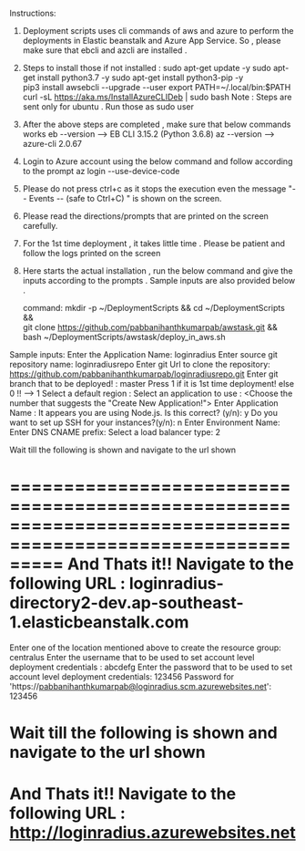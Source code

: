 
Instructions:
1) Deployment scripts uses cli commands of aws and azure to perform the deployments in Elastic beanstalk and Azure App Service.
   So , please make sure that ebcli and azcli are installed .
2) Steps to install those if not installed : 
   sudo apt-get update -y 
   sudo apt-get install python3.7 -y 
   sudo apt-get install python3-pip -y  
   pip3 install awsebcli --upgrade --user
   export PATH=~/.local/bin:$PATH
   curl -sL https://aka.ms/InstallAzureCLIDeb | sudo bash
Note : Steps are sent only for ubuntu . Run those as sudo user
3) After the above steps are completed , make sure that below commands works
   eb --version -->  EB CLI 3.15.2 (Python 3.6.8)
   az --version -->  azure-cli 2.0.67
4) Login to Azure account using the below command and follow according to the prompt
   az login  --use-device-code
5) Please do not press ctrl+c as it stops the execution even the message  "-- Events -- (safe to Ctrl+C) " is shown on the      screen.
6) Please read the directions/prompts that are printed on the screen carefully.
7) For the 1st time deployment , it takes little time . Please be patient and follow the logs printed on the screen

8) Here starts the actual installation , run the below command and give the inputs according to the prompts .
   Sample inputs are also provided below .
   
   command:
   mkdir -p ~/DeploymentScripts && cd  ~/DeploymentScripts && \
   git clone https://github.com/pabbanihanthkumarpab/awstask.git &&  bash ~/DeploymentScripts/awstask/deploy_in_aws.sh
 
 Sample inputs:
 Enter the Application Name: loginradius
 Enter source git repository name: loginradiusrepo
 Enter git Url to clone the repository: https://github.com/pabbanihanthkumarpab/loginradiusrepo.git
 Enter git branch that to be deployed! : master
 Press 1 if it is 1st time deployment! else 0 !! --> 1
 Select a default region : <just press enter>
 Select an application to use : <Choose the number that suggests the "Create New Application!">
 Enter Application Name : <just press enter>
 It appears you are using Node.js. Is this correct? (y/n): y
 Do you want to set up SSH for your instances?(y/n): n
 Enter Environment Name:<just press enter>
 Enter DNS CNAME prefix: <just press enter>
 Select a load balancer type: 2
   
 Wait till the following is shown and navigate to the url shown
 
 =============================================================================================================
 And Thats it!! Navigate to the following URL :  loginradius-directory2-dev.ap-southeast-1.elasticbeanstalk.com
 ==============================================================================================================

 Enter one of the location mentioned above to create the resource group: centralus
 Enter the username that to be used to set account level deployment credentials : abcdefg
 Enter the password that to be used to set account level deployment credentials: 123456
 Password for 'https://pabbanihanthkumarpab@loginradius.scm.azurewebsites.net': 123456

 Wait till the following is shown and navigate to the url shown
 =============================================================================================================
 And Thats it!! Navigate to the following URL : http://loginradius.azurewebsites.net 
 =============================================================================================================

 
   


   
